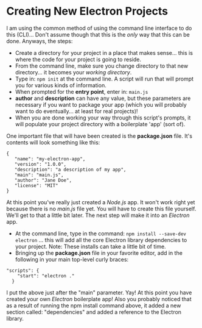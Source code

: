 # Creating New Electron Projects

I am using the common method of using the command line interface to do this (CLI)... Don't assume though that this is the *only* way that this can be done. Anyways, the steps:
- Create a directory for your project in a place that makes sense... this is where the code for your project is going to reside.
- From the command line, make sure you change directory to that new directory... it becomes your *working directory*.
- Type in:   `npm init` at the command line.  A script will run that will prompt you for various kinds of information.
- When prompted for the **entry point**, enter in: `main.js`
- **author** and **description** can have any value, but these parameters are necessary if you want to package your app (which you will probably want to do eventually... at least for real projects)!
- When you are done working your way through this script's prompts, it will populate your project directory with a boilerplate 'app' (sort of).

One important file that will have been created is the **package.json** file.
It's contents will look something like this:
```
{
   "name": "my-electron-app",
   "version": "1.0.0",
   "description": "a description of my app",
   "main": "main.js",
   "author": "Jane Doe",
   "license": "MIT"
}
```
At this point you've really just created a *Node.js* app. It won't work right yet because there is no *main.js* file yet. You will have to create this file yourself.  We'll get to that a little bit later. 
The next step will make it into an *Electron* app.
- At the command line, type in the command: `npm install --save-dev electron`  ... this will add all the core Electron library dependencies to your project.  Note: These installs can take a little bit of time.
- Bringing up the **package.json** file in your favorite editor, add in the following in your main top-level curly braces:
```
"scripts": {
    "start": "electron ."
  }
```
I put the above just after the "main" parameter.
Yay! At this point you have created your own *Electron* boilerplate app! Also you probably noticed that as a result of running the npm install command above, it added a new section called: "dependencies" and added a reference to the Electron library.
